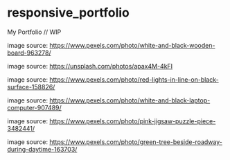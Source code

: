 # responsive_portfolio
My Portfolio // WIP


image source: https://www.pexels.com/photo/white-and-black-wooden-board-963278/

image source: https://unsplash.com/photos/apax4M-4kFI

image source: https://www.pexels.com/photo/red-lights-in-line-on-black-surface-158826/

image source: https://www.pexels.com/photo/white-and-black-laptop-computer-907489/

image source: https://www.pexels.com/photo/pink-jigsaw-puzzle-piece-3482441/

image source: https://www.pexels.com/photo/green-tree-beside-roadway-during-daytime-163703/